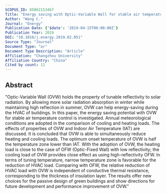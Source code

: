 ```yaml
---
SCOPUS_ID: 85062153467
Title: "Energy saving with Optic-Variable Wall for stable air temperature control"
Author: "Wang C."
Journal: "Energy"
Publication Date: {'$date': '2019-04-15T00:00:00Z'}
Publication Year: 2019
DOI: "10.1016/j.energy.2019.02.051"
Source Type: "Journal"
Document Type: "ar"
Document Type Description: "Article"
Affiliation: "Changzhou University"
Affiliation Country: "China"
Cited by count: 11
---
```


## Abstract
"Optic-Variable Wall (OVW) holds the property of tunable reflectivity to solar radiation. By allowing more solar radiation absorption in winter while maintaining high reflection in summer, OVW can help energy-saving during the HVAC of buildings. In this paper, the energy saving potential with OVW for stable air temperature control is investigated. Annual meteorological conditions are adopted in the comparison of cooling and heating loads. The effects of properties of OVW and Indoor Air Temperature (IAT) are discussed. It is concluded that OVW is able to simultaneously reduce heating and cooling loads. The optimum onset temperature of OVW is half the temperature zone lower than IAT. With the adoption of OVW, the heating load is close to the case of OFW (Optic-Fixed Wall) with low reflectivity; the cooling load of OVW provides close effect as using high-reflectivity OFW. In terms of tuning temperature, narrow temperature zone is favorable for the reduction of HVAC load. Comparing with OFW, the relative reduction of HVAC load with OVW is independent of conductive thermal resistance, corresponding to the thickness of insulation layer. The results offer new choices for the passive design of green buildings and show directions for future development and performance improvement of OVW."
